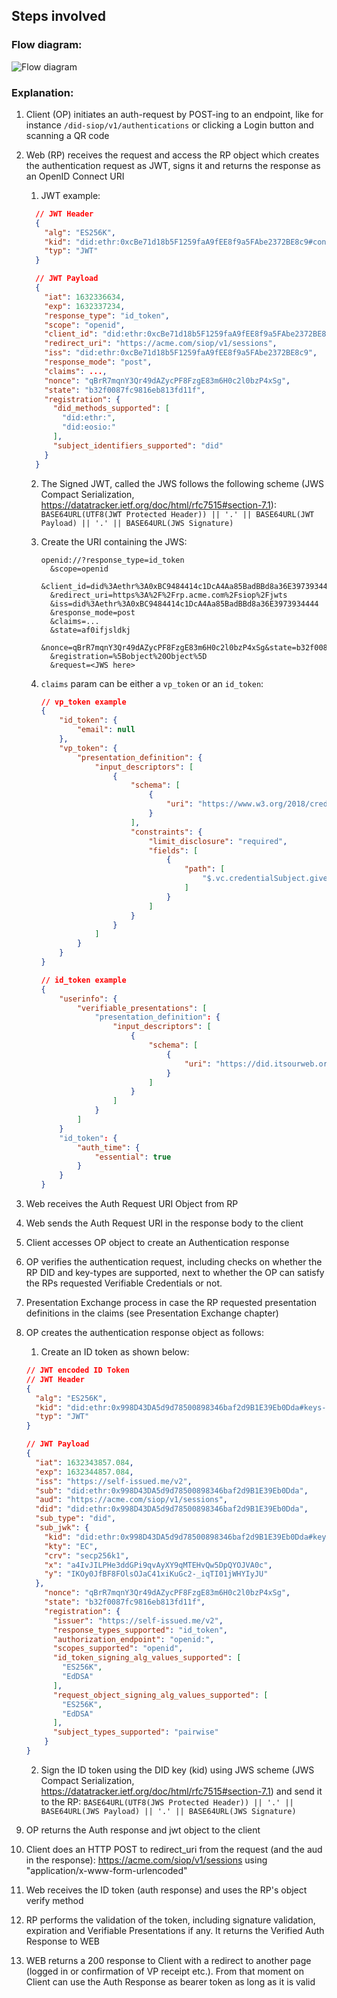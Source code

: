
## Steps involved


### Flow diagram:

![Flow diagram](https://www.plantuml.com/plantuml/proxy?cache=no&src=https://raw.githubusercontent.com/Sphereon-Opensource/did-auth-siop/develop/docs/auth-flow.puml)

### Explanation:

1. Client (OP) initiates an auth-request by POST-ing to an endpoint, like for instance `/did-siop/v1/authentications` or clicking a Login button and scanning a QR code
2. Web (RP) receives the request and access the RP object which creates the authentication request as JWT, signs it and returns the response as an OpenID Connect URI
   1. JWT example:
     ```json
       // JWT Header
       {
         "alg": "ES256K",
         "kid": "did:ethr:0xcBe71d18b5F1259faA9fEE8f9a5FAbe2372BE8c9#controller",
         "typ": "JWT"
       }
   
       // JWT Payload
       {
         "iat": 1632336634,
         "exp": 1632337234,
         "response_type": "id_token",
         "scope": "openid",
         "client_id": "did:ethr:0xcBe71d18b5F1259faA9fEE8f9a5FAbe2372BE8c9",
         "redirect_uri": "https://acme.com/siop/v1/sessions",
         "iss": "did:ethr:0xcBe71d18b5F1259faA9fEE8f9a5FAbe2372BE8c9",
         "response_mode": "post",
         "claims": ...,
         "nonce": "qBrR7mqnY3Qr49dAZycPF8FzgE83m6H0c2l0bzP4xSg",
         "state": "b32f0087fc9816eb813fd11f",
         "registration": {
           "did_methods_supported": [
             "did:ethr:",
             "did:eosio:"
           ],
           "subject_identifiers_supported": "did"
         }
       }
     ```

   2. The Signed JWT, called the JWS follows the following scheme (JWS Compact Serialization, https://datatracker.ietf.org/doc/html/rfc7515#section-7.1): `BASE64URL(UTF8(JWT Protected Header)) || '.' || BASE64URL(JWT Payload) || '.' || BASE64URL(JWS Signature)`

   3. Create the URI containing the JWS:

      ```
      openid://?response_type=id_token 
        &scope=openid
        &client_id=did%3Aethr%3A0xBC9484414c1DcA4Aa85BadBBd8a36E3973934444
        &redirect_uri=https%3A%2F%2Frp.acme.com%2Fsiop%2Fjwts
        &iss=did%3Aethr%3A0xBC9484414c1DcA4Aa85BadBBd8a36E3973934444
        &response_mode=post
        &claims=...
        &state=af0ifjsldkj
        &nonce=qBrR7mqnY3Qr49dAZycPF8FzgE83m6H0c2l0bzP4xSg&state=b32f0087fc9816eb813fd11f
        &registration=%5Bobject%20Object%5D
        &request=<JWS here>
      ```

   4. `claims` param can be either a `vp_token` or an `id_token`:

        ```json
        // vp_token example
        {
            "id_token": {
                "email": null
            },
            "vp_token": {
                "presentation_definition": {
                    "input_descriptors": [
                        {
                            "schema": [
                                {
                                    "uri": "https://www.w3.org/2018/credentials/examples/v1/IDCardCredential"
                                }
                            ],
                            "constraints": {
                                "limit_disclosure": "required",
                                "fields": [
                                    {
                                        "path": [
                                            "$.vc.credentialSubject.given_name"
                                        ]
                                    }
                                ]
                            }
                        }
                    ]
                }
            }
        }
    
        // id_token example
        {
            "userinfo": {
                "verifiable_presentations": [
                    "presentation_definition": {
                        "input_descriptors": [
                            {
                                "schema": [
                                    {
                                        "uri": "https://did.itsourweb.org:3000/smartcredential/Ontario-Health-Insurance-Plan"
                                    }
                                ]
                            }
                        ]
                    }
                ]
            }
            "id_token": {
                "auth_time": {
                    "essential": true
                }
            }
        }
        ```

3. Web receives the Auth Request URI Object from RP

4. Web sends the Auth Request URI in the response body to the client

5. Client accesses OP object to create an Authentication response

6. OP verifies the authentication request, including checks on whether the RP DID and key-types are supported, next to whether the OP can satisfy the RPs requested Verifiable Credentials or not.

7. Presentation Exchange process in case the RP requested presentation definitions in the claims (see Presentation Exchange chapter)

8. OP creates the authentication response object as follows:

    1. Create an ID token as shown below:

    ```json
    // JWT encoded ID Token
    // JWT Header
    {
      "alg": "ES256K",
      "kid": "did:ethr:0x998D43DA5d9d78500898346baf2d9B1E39Eb0Dda#keys-1",
      "typ": "JWT"
    }
    
    // JWT Payload
    {
      "iat": 1632343857.084,
      "exp": 1632344857.084,
      "iss": "https://self-issued.me/v2",
      "sub": "did:ethr:0x998D43DA5d9d78500898346baf2d9B1E39Eb0Dda",
      "aud": "https://acme.com/siop/v1/sessions",
      "did": "did:ethr:0x998D43DA5d9d78500898346baf2d9B1E39Eb0Dda",
      "sub_type": "did",
      "sub_jwk": {
        "kid": "did:ethr:0x998D43DA5d9d78500898346baf2d9B1E39Eb0Dda#key-1",
        "kty": "EC",
        "crv": "secp256k1",
        "x": "a4IvJILPHe3ddGPi9qvAyXY9qMTEHvQw5DpQYOJVA0c",
        "y": "IKOy0JfBF8FOlsOJaC41xiKuGc2-_iqTI01jWHYIyJU"
      },
        "nonce": "qBrR7mqnY3Qr49dAZycPF8FzgE83m6H0c2l0bzP4xSg",
        "state": "b32f0087fc9816eb813fd11f",
        "registration": {
          "issuer": "https://self-issued.me/v2",
          "response_types_supported": "id_token",
          "authorization_endpoint": "openid:",
          "scopes_supported": "openid",
          "id_token_signing_alg_values_supported": [
            "ES256K",
            "EdDSA"
          ],
          "request_object_signing_alg_values_supported": [
            "ES256K",
            "EdDSA"
          ],
          "subject_types_supported": "pairwise"
        }
    }
    ```

    2. Sign the ID token using the DID key (kid) using JWS scheme (JWS Compact Serialization, https://datatracker.ietf.org/doc/html/rfc7515#section-7.1) and send it to the RP: `BASE64URL(UTF8(JWS Protected Header)) || '.' || BASE64URL(JWS Payload) || '.' || BASE64URL(JWS Signature)`

9. OP returns the Auth response and jwt object to the client

10. Client does an HTTP POST to redirect_uri from the request (and the aud in the
response): https://acme.com/siop/v1/sessions using "application/x-www-form-urlencoded"

11. Web receives the ID token (auth response) and uses the RP's object verify method

12. RP performs the validation of the token, including signature validation, expiration and Verifiable Presentations if any. It returns the Verified Auth Response to WEB

13. WEB returns a 200 response to Client with a redirect to another page (logged in or confirmation of VP receipt etc.). From that moment on Client can use the Auth Response as bearer token as long as it is valid
